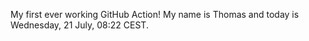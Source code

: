 My first ever working GitHub Action!
My name is Thomas and today is Wednesday, 21 July, 08:22 CEST. 
